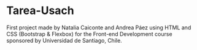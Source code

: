 # Tarea-Usach
First project made by Natalia Caiconte and Andrea Páez using HTML and CSS (Bootstrap & Flexbox) for the Front-end Development course sponsored by Universidad de Santiago, Chile.
